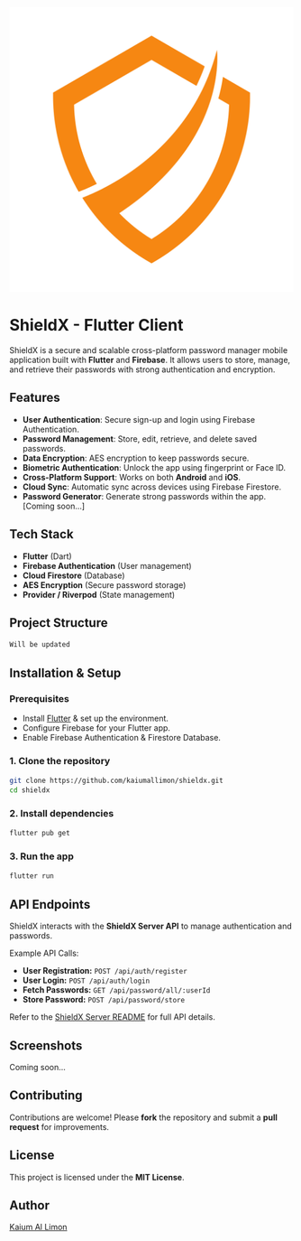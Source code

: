 ![Logo](assets/images/2.png)


# ShieldX - Flutter Client

ShieldX is a secure and scalable cross-platform password manager mobile application built with **Flutter** and **Firebase**. It allows users to store, manage, and retrieve their passwords with strong authentication and encryption.

## Features

- **User Authentication**: Secure sign-up and login using Firebase Authentication.
- **Password Management**: Store, edit, retrieve, and delete saved passwords.
- **Data Encryption**: AES encryption to keep passwords secure.
- **Biometric Authentication**: Unlock the app using fingerprint or Face ID.
- **Cross-Platform Support**: Works on both **Android** and **iOS**.
- **Cloud Sync**: Automatic sync across devices using Firebase Firestore.
- **Password Generator**: Generate strong passwords within the app. [Coming soon...]

## Tech Stack

- **Flutter** (Dart)
- **Firebase Authentication** (User management)
- **Cloud Firestore** (Database)
- **AES Encryption** (Secure password storage)
- **Provider / Riverpod** (State management)

## Project Structure

```bash
Will be updated
```

## Installation & Setup

### Prerequisites

- Install [Flutter](https://flutter.dev/) & set up the environment.
- Configure Firebase for your Flutter app.
- Enable Firebase Authentication & Firestore Database.

### 1. Clone the repository

```bash
git clone https://github.com/kaiumallimon/shieldx.git
cd shieldx
```

### 2. Install dependencies

```bash
flutter pub get
```
### 3. Run the app

```bash
flutter run
```

## API Endpoints

ShieldX interacts with the **ShieldX Server API** to manage authentication and passwords.

Example API Calls:

- **User Registration:** `POST /api/auth/register`
- **User Login:** `POST /api/auth/login`
- **Fetch Passwords:** `GET /api/password/all/:userId`
- **Store Password:** `POST /api/password/store`

Refer to the [ShieldX Server README](https://github.com/kaiumallimon/shieldx-server) for full API details.

## Screenshots

Coming soon...

## Contributing

Contributions are welcome! Please **fork** the repository and submit a **pull request** for improvements.

## License

This project is licensed under the **MIT License**.

## Author

[Kaium Al Limon](https://www.facebook.com/lemon.exee)



